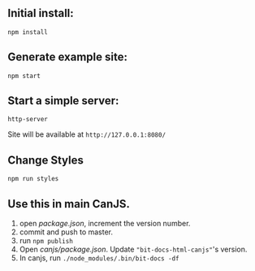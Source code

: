 ## Initial install:

```
npm install
```

## Generate example site:

```
npm start
```

## Start a simple server:

```
http-server
```

Site will be available at `http://127.0.0.1:8080/`

## Change Styles

```
npm run styles
```

## Use this in main CanJS.

1. open _package.json_, increment the version number.
2. commit and push to master.
3. run `npm publish`
4. Open _canjs/package.json_. Update `"bit-docs-html-canjs"`'s version.
5. In canjs, run `./node_modules/.bin/bit-docs -df`
